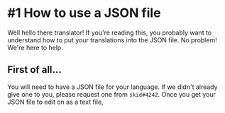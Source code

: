 # #1 How to use a JSON file
Well hello there translator! If you're reading this, you probably want to understand how to put your translations into the JSON file. No problem! We're here to help.

## First of all...
You will need to have a JSON file for your language. If we didn't already give one to you, please request one from `skid#4242`. Once you get your JSON file to edit on as a text file,
